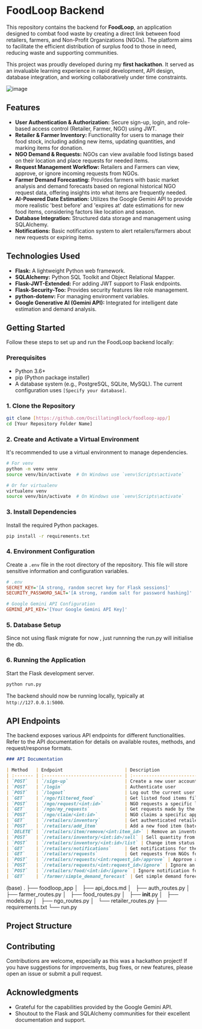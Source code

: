 
# FoodLoop Backend

This repository contains the backend for **FoodLoop**, an application designed to combat food waste by creating a direct link between food retailers, farmers, and Non-Profit Organizations (NGOs). The platform aims to facilitate the efficient distribution of surplus food to those in need, reducing waste and supporting communities.

This project was proudly developed during my **first hackathon**. It served as an invaluable learning experience in rapid development, API design, database integration, and working collaboratively under time constraints.


![image](https://github.com/user-attachments/assets/873bbfe5-05de-4a6a-823e-047a48d2e2eb)


## Features

* **User Authentication & Authorization:** Secure sign-up, login, and role-based access control (Retailer, Farmer, NGO) using JWT.
* **Retailer & Farmer Inventory:** Functionality for users to manage their food stock, including adding new items, updating quantities, and marking items for donation.
* **NGO Demand & Requests:** NGOs can view available food listings based on their location and place requests for needed items.
* **Request Management Workflow:** Retailers and Farmers can view, approve, or ignore incoming requests from NGOs.
* **Farmer Demand Forecasting:** Provides farmers with basic market analysis and demand forecasts based on regional historical NGO request data, offering insights into what items are frequently needed.
* **AI-Powered Date Estimation:** Utilizes the Google Gemini API to provide more realistic 'best before' and 'expires at' date estimations for new food items, considering factors like location and season.
* **Database Integration:** Structured data storage and management using SQLAlchemy.
* **Notifications:** Basic notification system to alert retailers/farmers about new requests or expiring items.

## Technologies Used

* **Flask:** A lightweight Python web framework.
* **SQLAlchemy:** Python SQL Toolkit and Object Relational Mapper.
* **Flask-JWT-Extended:** For adding JWT support to Flask endpoints.
* **Flask-Security-Too:** Provides security features like role management.
* **python-dotenv:** For managing environment variables.
* **Google Generative AI (Gemini API):** Integrated for intelligent date estimation and demand analysis.

## Getting Started

Follow these steps to set up and run the FoodLoop backend locally:

### Prerequisites

* Python 3.6+
* pip (Python package installer)
* A database system (e.g., PostgreSQL, SQLite, MySQL). The current configuration uses `[Specify your database]`.

### 1. Clone the Repository

```bash
git clone [https://github.com/OscillatingBlock/foodloop-app/]
cd [Your Repository Folder Name]
```

### 2. Create and Activate a Virtual Environment

It's recommended to use a virtual environment to manage dependencies.

```bash
# For venv
python -m venv venv
source venv/bin/activate  # On Windows use `venv\Scripts\activate`

# Or for virtualenv
virtualenv venv
source venv/bin/activate  # On Windows use `venv\Scripts\activate`
```

### 3. Install Dependencies

Install the required Python packages.

```bash
pip install -r requirements.txt
```

### 4. Environment Configuration

Create a `.env` file in the root directory of the repository. This file will store sensitive information and configuration variables.

```ini
# .env
SECRET_KEY='[A strong, random secret key for Flask sessions]'
SECURITY_PASSWORD_SALT='[A strong, random salt for password hashing]'

# Google Gemini API Configuration
GEMINI_API_KEY='[Your Google Gemini API Key]'

```


### 5. Database Setup

Since not using flask migrate for now , just runnning the run.py will initialise the db.

### 6. Running the Application

Start the Flask development server.

```bash
python run.py
```

The backend should now be running locally, typically at `http://127.0.0.1:5000`.

## API Endpoints

The backend exposes various API endpoints for different functionalities. Refer to the API documentation for details on available routes, methods, and request/response formats.


```markdown
### API Documentation

| Method   | Endpoint                       | Description                                                                  | Authentication    |
| :------- | :----------------------------- | :--------------------------------------------------------------------------- | :---------------- |
| `POST`   | `/sign-up`                     | Create a new user account                                                    | None              |
| `POST`   | `/login`                       | Authenticate user                                                            | None              |
| `POST`   | `/logout`                      | Log out the current user                                                     | None              |
| `GET`    | `/ngo/filtered_food`           | Get listed food items filtered by pincode                                    | NGO Required      |
| `POST`   | `/ngo/request/<int:id>`        | NGO requests a specific listed food item                                     | NGO Required      |
| `GET`    | `/ngo/my_requests`             | Get requests made by the authenticated NGO                                   | NGO Required      |
| `POST`   | `/ngo/claim/<int:id>`          | NGO claims a specific approved food item                                     | NGO Required      |
| `GET`    | `/retailers/inventory`         | Get authenticated retailer's food inventory                                  | Retailer Req.     |
| `POST`   | `/retailers/add_item`          | Add a new food item (batch) to inventory                                     | Retailer Req.     |
| `DELETE` | `/retailers/item/remove/<int:item_id>` | Remove an inventory item (batch)                                             | Retailer Req.     |
| `POST`   | `/retailers/inventory/<int:id>/sell` | Sell quantity from an inventory item                                         | Retailer Req.     |
| `POST`   | `/retailers/inventory/<int:id>/list` | Change item status to 'Listing'                                              | Retailer Req.     |
| `GET`    | `/retailers/notifications`     | Get notifications for the authenticated retailer                             | Retailer Req.     |
| `GET`    | `/retailers/requests`          | Get requests from NGOs for the retailer's food                               | Retailer Req.     |
| `POST`   | `/retailers/requests/<int:request_id>/approve` | Approve an NGO's request                                                     | Retailer Req.     |
| `POST`   | `/retailers/requests/<int:request_id>/ignore` | Ignore an NGO's request                                                      | Retailer Req.     |
| `POST`   | `/retailers/food/<int:id>/ignore` | Ignore notification for an item                                              | Retailer Req.     |
| `GET`    | `/farmer/simple_demand_forecast` | Get simple demand forecast and market analysis based on recent regional data | Farmer Required   |

```
(base) 
.
├── foodloop_app
│   ├── api_docs.md
│   ├── auth_routes.py
│   ├── farmer_routes.py
│   ├── food_routes.py
│   ├── __init__.py
│   ├── models.py
│   ├── ngo_routes.py
│   └── retailer_routes.py
├── requirements.txt
└── run.py
## Project Structure


## Contributing

Contributions are welcome, especially as this was a hackathon project! If you have suggestions for improvements, bug fixes, or new features, please open an issue or submit a pull request.


## Acknowledgments

* Grateful for the capabilities provided by the Google Gemini API.
* Shoutout to the Flask and SQLAlchemy communities for their excellent documentation and support.

